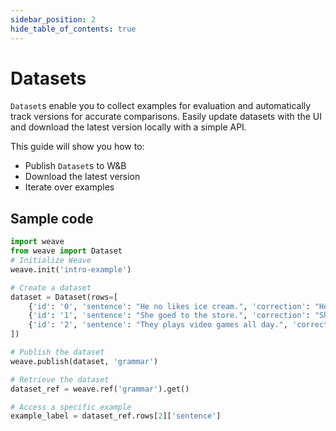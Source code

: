```yaml
---
sidebar_position: 2
hide_table_of_contents: true
---
```


# Datasets

`Dataset`s enable you to collect examples for evaluation and automatically track versions for accurate comparisons.
Easily update datasets with the UI and download the latest version locally with a simple API.

This guide will show you how to:
- Publish `Dataset`s to W&B
- Download the latest version
- Iterate over examples

## Sample code

```python
import weave
from weave import Dataset
# Initialize Weave
weave.init('intro-example')

# Create a dataset
dataset = Dataset(rows=[
    {'id': '0', 'sentence': "He no likes ice cream.", 'correction': "He doesn't like ice cream."},
    {'id': '1', 'sentence': "She goed to the store.", 'correction': "She went to the store."},
    {'id': '2', 'sentence': "They plays video games all day.", 'correction': "They play video games all day."}
])

# Publish the dataset
weave.publish(dataset, 'grammar')

# Retrieve the dataset
dataset_ref = weave.ref('grammar').get()

# Access a specific example
example_label = dataset_ref.rows[2]['sentence']
```
